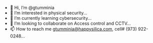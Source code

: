 - 👋 Hi, I’m @gtumminia
- 👀 I’m interested in physical security...
- 🌱 I’m currently learning cybersecurity...
- 💞️ I’m looking to collaborate on Access control and CCTV...
- 📫 How to reach me gtumminia@happysilica.com, cell# (973) 922-0248...

<!---
gtumminia/gtumminia is a ✨ special ✨ repository because its `README.md` (this file) appears on your GitHub profile.
You can click the Preview link to take a look at your changes.
--->
